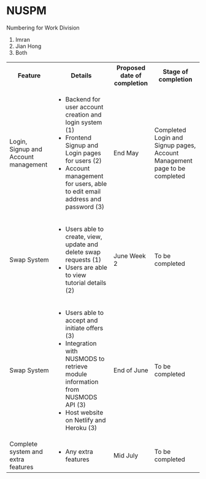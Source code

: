 # NUSPM

<p>
Numbering for Work Division
</p>
<ol>
  <li> Imran </li>
  <li> Jian Hong </li>
  <li> Both </li>
</ol>

<table>
	<tr>
		<th>Feature</th>
		<th>Details</th>
		<th>Proposed date of completion</th>
    <th>Stage of completion</th>
 	</tr>
 	<tr>
    <td>Login, Signup and Account management</td>
   	<td>
      <ul>
        <li>Backend for user account creation and login system (1)</li>
        <li>Frontend Signup and Login pages for users (2)</li>
        <li>Account management for users, able to edit email address and password (3)</li>
    </td>
		<td>End May</td>
    <td>Completed Login and Signup pages, Account Management page to be completed</td>
 	</tr>
	<tr>
  	<td>Swap System</td>
   	<td>
      <ul>
        <li>Users able to create, view, update and delete swap requests (1)</li>
        <li>Users are able to view tutorial details (2)</li>
      </ul>
    </td>
		<td>June Week 2</td>
    <td>To be completed</td>
 	</tr>
	<tr>
  	<td>Swap System</td>
   	<td>
      <ul>
        <li>Users able to accept and initiate offers (3)</li>
        <li>Integration with NUSMODS to retrieve module information from NUSMODS API (3)</li>
        <li>Host website on Netlify and Heroku (3)</li>
      </ul>
    </td>
		<td>End of June</td>
    <td>To be completed</td>
 	</tr>
	<tr>
  	<td>Complete system and extra features</td>
    <td>
      <ul>
        <li>Any extra features</li>
      </ul>
    </td>
		<td>Mid July</td>
    <td>To be completed</td>
 	</tr>
</table>

